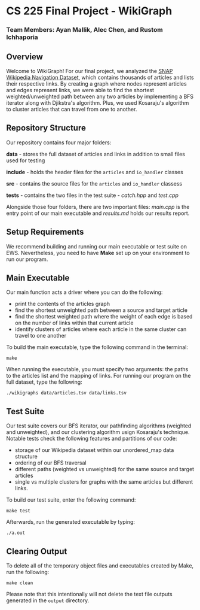 # CS 225 Final Project - WikiGraph
### Team Members: Ayan Mallik, Alec Chen, and Rustom Ichhaporia

## Overview

Welcome to WikiGraph! For our final project, we analyzed the [SNAP Wikipedia Navigation Dataset](https://snap.stanford.edu/data/wikispeedia.html), which contains thousands
of articles and lists their respective links. By creating a graph where nodes represent articles and edges represent links, we were able to find the shortest weighted/unweighted
path between any two articles by implementing a BFS iterator along with Djikstra's algorithm. Plus, we used Kosaraju's algorithm to cluster articles that can travel from one
to another.

## Repository Structure

Our repository contains four major folders:

**data** - stores the full dataset of articles and links in addition to small files used for testing 

**include** - holds the header files for the `articles` and `io_handler` classes

**src** - contains the source files for the `articles` and `io_handler` classess

**tests** - contains the two files in the test suite - *catch.hpp* and *test.cpp*

Alongside those four folders, there are two important files: *main.cpp* is the entry point of our main executable and *results.md* holds our results report.

## Setup Requirements

We recommend building and running our main executable or test suite on EWS. Nevertheless, you need to have **Make** set up on your environment to run our program.

## Main Executable

Our main function acts a driver where you can do the following:

- print the contents of the articles graph
- find the shortest unweighted path between a source and target article
- find the shortest weighted path where the weight of each edge is based on the number of links within that current article
- identify clusters of articles where each article in the same cluster can travel to one another

To build the main executable, type the following command in the terminal:
```
make
```

When running the executable, you must specify two arguments: the paths to the articles list and the mapping of links. For running our program on the full dataset, type the 
following:

```
./wikigraphs data/articles.tsv data/links.tsv 
```

## Test Suite

Our test suite covers our BFS iterator, our pathfinding algorithms (weighted and unweighted), and our clustering algorithm usign Kosaraju's technique. Notable tests check the
following features and partitions of our code:

- storage of our Wikipedia dataset within our unordered_map data structure
- ordering of our BFS traversal
- different paths (weighted vs unweighted) for the same source and target articles
- single vs multiple clusters for graphs with the same articles but different links.

To build our test suite, enter the following command:
```
make test
```

Afterwards, run the generated executable by typing:
```
./a.out
```

## Clearing Output

To delete all of the temporary object files and executables created by Make, run the following:
```
make clean
```

Please note that this intentionally will not delete the text file outputs generated in the `output` directory.
